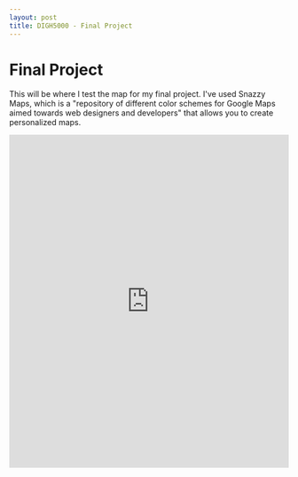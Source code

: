 ```yaml
---
layout: post
title: DIGH5000 - Final Project
---
```

# Final Project #

This will be where I test the map for my final project. I've used Snazzy Maps, which is a "repository of different color schemes for Google Maps aimed towards web designers and developers" that allows you to create personalized maps.

<iframe src="https://snazzymaps.com/embed/274715" width="100%" height="600px" style="border:none;">

The use of the washed-out land masses and the vibrant blue of the water is a deliberate choice, to make it easier to focus on the waterways (as that is where all the sites will be). 
